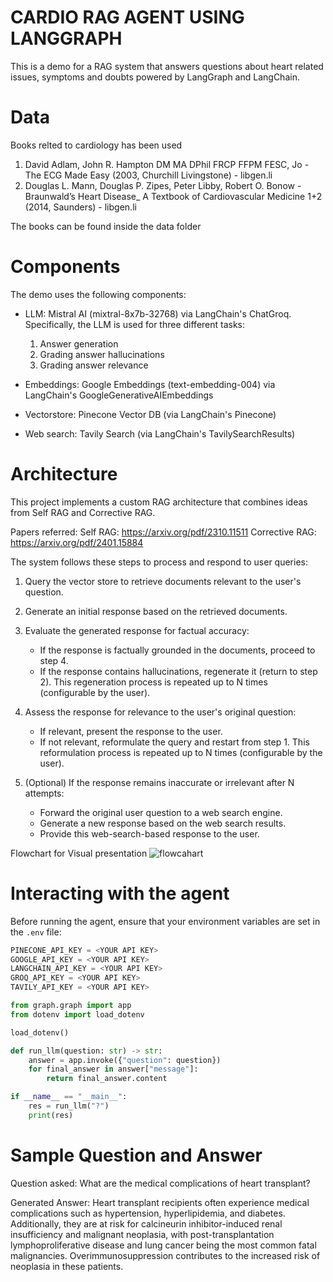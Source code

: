 # CARDIO RAG AGENT USING LANGGRAPH
This is a demo for a RAG system that answers questions about heart related issues, symptoms and doubts powered by LangGraph and LangChain.

# Data
Books relted to cardiology has been used 
1. David Adlam, John R. Hampton DM MA DPhil FRCP FFPM FESC, Jo - The ECG Made Easy (2003, Churchill Livingstone) - libgen.li
2. Douglas L. Mann, Douglas P. Zipes, Peter Libby, Robert O. Bonow - Braunwald’s Heart Disease_ A Textbook of Cardiovascular Medicine 1+2 (2014, Saunders) - libgen.li

The books can be found inside the data folder

# Components
The demo uses the following components:

- LLM: Mistral AI (mixtral-8x7b-32768) via LangChain's ChatGroq. Specifically, the LLM is used for three different tasks:
  1. Answer generation
  2. Grading answer hallucinations
  3. Grading answer relevance

- Embeddings: Google Embeddings (text-embedding-004) via LangChain's GoogleGenerativeAIEmbeddings

- Vectorstore: Pinecone Vector DB (via LangChain's Pinecone)

- Web search: Tavily Search (via LangChain's TavilySearchResults)

# Architecture
This project implements a custom RAG architecture that combines ideas from Self RAG and Corrective RAG.

Papers referred:
Self RAG: https://arxiv.org/pdf/2310.11511
Corrective RAG: https://arxiv.org/pdf/2401.15884

The system follows these steps to process and respond to user queries:

1. Query the vector store to retrieve documents relevant to the user's question.

2. Generate an initial response based on the retrieved documents.

3. Evaluate the generated response for factual accuracy:
   - If the response is factually grounded in the documents, proceed to step 4.
   - If the response contains hallucinations, regenerate it (return to step 2).
     This regeneration process is repeated up to N times (configurable by the user).

4. Assess the response for relevance to the user's original question:
   - If relevant, present the response to the user.
   - If not relevant, reformulate the query and restart from step 1.
     This reformulation process is repeated up to N times (configurable by the user).

5. (Optional) If the response remains inaccurate or irrelevant after N attempts:
   - Forward the original user question to a web search engine.
   - Generate a new response based on the web search results.
   - Provide this web-search-based response to the user.

Flowchart for Visual presentation
![flowcahart](https://github.com/user-attachments/assets/e82a86c9-d0b2-41b4-aa4b-45626e28a768)

# Interacting with the agent

Before running the agent, ensure that your environment variables are set in the `.env` file:

```python
PINECONE_API_KEY = <YOUR API KEY>
GOOGLE_API_KEY = <YOUR API KEY>
LANGCHAIN_API_KEY = <YOUR API KEY>
GROQ_API_KEY = <YOUR API KEY>
TAVILY_API_KEY = <YOUR API KEY>
```

```python
from graph.graph import app
from dotenv import load_dotenv

load_dotenv()

def run_llm(question: str) -> str:
    answer = app.invoke({"question": question})
    for final_answer in answer["message"]:
        return final_answer.content

if __name__ == "__main__":
    res = run_llm("?")
    print(res)
```

# Sample Question and Answer 

Question asked:
What are the medical complications of heart transplant?

Generated Answer:
Heart transplant recipients often experience medical complications such as hypertension, hyperlipidemia, and diabetes. Additionally, they are at risk for calcineurin inhibitor-induced renal insufficiency and malignant neoplasia, with post-transplantation lymphoproliferative disease and lung cancer being the most common fatal malignancies. Overimmunosuppression contributes to the increased risk of neoplasia in these patients.